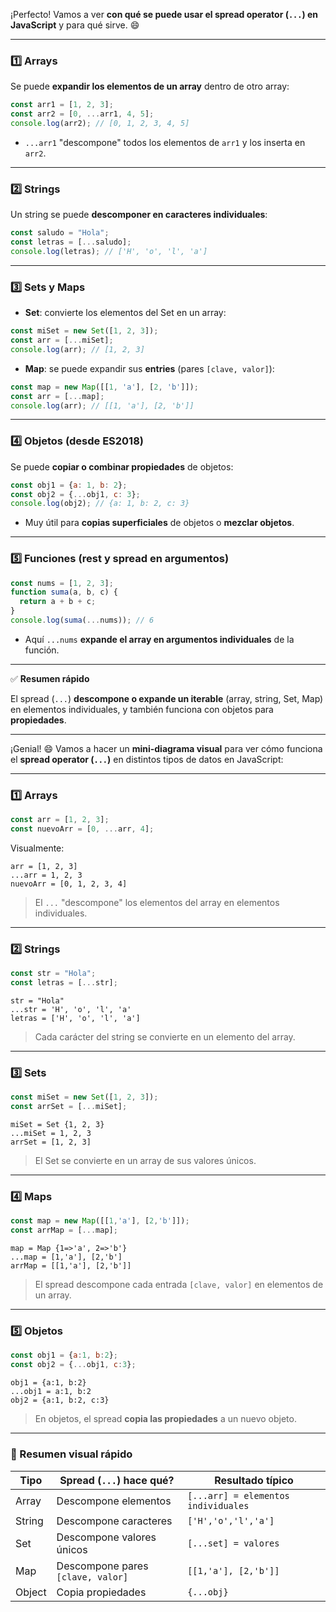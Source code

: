 ¡Perfecto! Vamos a ver **con qué se puede usar el spread operator (`...`) en JavaScript** y para qué sirve. 😄

---

### 1️⃣ Arrays

Se puede **expandir los elementos de un array** dentro de otro array:

```js
const arr1 = [1, 2, 3];
const arr2 = [0, ...arr1, 4, 5];
console.log(arr2); // [0, 1, 2, 3, 4, 5]
```

* `...arr1` "descompone" todos los elementos de `arr1` y los inserta en `arr2`.

---

### 2️⃣ Strings

Un string se puede **descomponer en caracteres individuales**:

```js
const saludo = "Hola";
const letras = [...saludo];
console.log(letras); // ['H', 'o', 'l', 'a']
```

---

### 3️⃣ Sets y Maps

* **Set**: convierte los elementos del Set en un array:

```js
const miSet = new Set([1, 2, 3]);
const arr = [...miSet];
console.log(arr); // [1, 2, 3]
```

* **Map**: se puede expandir sus **entries** (pares `[clave, valor]`):

```js
const map = new Map([[1, 'a'], [2, 'b']]);
const arr = [...map]; 
console.log(arr); // [[1, 'a'], [2, 'b']]
```

---

### 4️⃣ Objetos (desde ES2018)

Se puede **copiar o combinar propiedades** de objetos:

```js
const obj1 = {a: 1, b: 2};
const obj2 = {...obj1, c: 3};
console.log(obj2); // {a: 1, b: 2, c: 3}
```

* Muy útil para **copias superficiales** de objetos o **mezclar objetos**.

---

### 5️⃣ Funciones (rest y spread en argumentos)

```js
const nums = [1, 2, 3];
function suma(a, b, c) {
  return a + b + c;
}
console.log(suma(...nums)); // 6
```

* Aquí `...nums` **expande el array en argumentos individuales** de la función.

---

✅ **Resumen rápido**

El spread (`...`) **descompone o expande un iterable** (array, string, Set, Map) en elementos individuales, y también funciona con objetos para **propiedades**.

---

¡Genial! 😄 Vamos a hacer un **mini-diagrama visual** para ver cómo funciona el **spread operator (`...`)** en distintos tipos de datos en JavaScript:

---

### 1️⃣ Arrays

```js
const arr = [1, 2, 3];
const nuevoArr = [0, ...arr, 4];
```

Visualmente:

```
arr = [1, 2, 3]
...arr = 1, 2, 3
nuevoArr = [0, 1, 2, 3, 4]
```

> El `...` "descompone" los elementos del array en elementos individuales.

---

### 2️⃣ Strings

```js
const str = "Hola";
const letras = [...str];
```

```
str = "Hola"
...str = 'H', 'o', 'l', 'a'
letras = ['H', 'o', 'l', 'a']
```

> Cada carácter del string se convierte en un elemento del array.

---

### 3️⃣ Sets

```js
const miSet = new Set([1, 2, 3]);
const arrSet = [...miSet];
```

```
miSet = Set {1, 2, 3}
...miSet = 1, 2, 3
arrSet = [1, 2, 3]
```

> El Set se convierte en un array de sus valores únicos.

---

### 4️⃣ Maps

```js
const map = new Map([[1,'a'], [2,'b']]);
const arrMap = [...map];
```

```
map = Map {1=>'a', 2=>'b'}
...map = [1,'a'], [2,'b']
arrMap = [[1,'a'], [2,'b']]
```

> El spread descompone cada entrada `[clave, valor]` en elementos de un array.

---

### 5️⃣ Objetos

```js
const obj1 = {a:1, b:2};
const obj2 = {...obj1, c:3};
```

```
obj1 = {a:1, b:2}
...obj1 = a:1, b:2
obj2 = {a:1, b:2, c:3}
```

> En objetos, el spread **copia las propiedades** a un nuevo objeto.

---

### 🔹 Resumen visual rápido

| Tipo   | Spread (`...`) hace qué?          | Resultado típico                    |
| ------ | --------------------------------- | ----------------------------------- |
| Array  | Descompone elementos              | `[...arr] = elementos individuales` |
| String | Descompone caracteres             | `['H','o','l','a']`                 |
| Set    | Descompone valores únicos         | `[...set] = valores`                |
| Map    | Descompone pares `[clave, valor]` | `[[1,'a'], [2,'b']]`                |
| Object | Copia propiedades                 | `{...obj}`                          |

